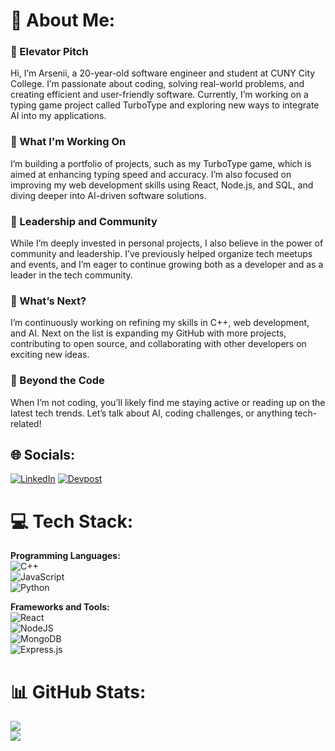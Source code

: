 # 💫 About Me:
### 👋 Elevator Pitch  
Hi, I’m Arsenii, a 20-year-old software engineer and student at CUNY City College. I’m passionate about coding, solving real-world problems, and creating efficient and user-friendly software. Currently, I’m working on a typing game project called TurboType and exploring new ways to integrate AI into my applications.

### 🚀 What I'm Working On  
I’m building a portfolio of projects, such as my TurboType game, which is aimed at enhancing typing speed and accuracy. I’m also focused on improving my web development skills using React, Node.js, and SQL, and diving deeper into AI-driven software solutions.

### 🤝 Leadership and Community  
While I’m deeply invested in personal projects, I also believe in the power of community and leadership. I’ve previously helped organize tech meetups and events, and I’m eager to continue growing both as a developer and as a leader in the tech community.

### 📅 What’s Next?  
I’m continuously working on refining my skills in C++, web development, and AI. Next on the list is expanding my GitHub with more projects, contributing to open source, and collaborating with other developers on exciting new ideas.

### 🏓 Beyond the Code  
When I’m not coding, you’ll likely find me staying active or reading up on the latest tech trends. Let’s talk about AI, coding challenges, or anything tech-related!

## 🌐 Socials:
[![LinkedIn](https://img.shields.io/badge/LinkedIn-0077B5?style=for-the-badge&logo=linkedin&logoColor=white)](https://www.linkedin.com/in/arsenii-chan) 
[![Devpost](https://img.shields.io/badge/Devpost-003E54?style=for-the-badge&logo=Devpost&logoColor=white)](https://devpost.com/arseniichan/)

# 💻 Tech Stack:
**Programming Languages:**  
![C++](https://img.shields.io/badge/c++-%2300599C.svg?style=for-the-badge&logo=c%2B%2B&logoColor=white)  
![JavaScript](https://img.shields.io/badge/javascript-%23323330.svg?style=for-the-badge&logo=javascript&logoColor=%23F7DF1E)  
![Python](https://img.shields.io/badge/python-3670A0?style=for-the-badge&logo=python&logoColor=ffdd54)

**Frameworks and Tools:**  
![React](https://img.shields.io/badge/react-%2320232a.svg?style=for-the-badge&logo=react&logoColor=%2361DAFB)  
![NodeJS](https://img.shields.io/badge/node.js-6DA55F?style=for-the-badge&logo=node.js&logoColor=white)  
![MongoDB](https://img.shields.io/badge/MongoDB-%234ea94b.svg?style=for-the-badge&logo=mongodb&logoColor=white)  
![Express.js](https://img.shields.io/badge/express.js-%23404d59.svg?style=for-the-badge&logo=express&logoColor=%2361DAFB)

# 📊 GitHub Stats:
![](https://github-readme-streak-stats.herokuapp.com/?user=your-github-arseniichan&theme=react&hide_border=false)<br/>
![](https://github-readme-stats.vercel.app/api/top-langs/?username=your-github-username&theme=react&hide_border=false&include_all_commits=false&count_private=true&layout=compact)
